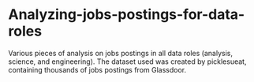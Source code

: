 # Analyzing-jobs-postings-for-data-roles
Various pieces of analysis on jobs postings in all data roles (analysis, science, and engineering).
The dataset used was created by picklesueat, containing thousands of jobs postings from Glassdoor.
